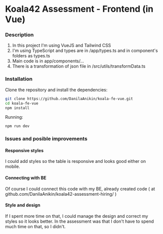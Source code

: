 # Koala42 Assessment - Frontend (in Vue)

### Description
1) In this project I'm using VueJS and Tailwind CSS
2) I'm using TypeScript and types are in /app/types.ts and in component's folders as types.ts
3) Main code is in app/components/...
4) There is a transformation of json file in /src/utils/transformData.ts

### Installation
Clone the repository and install the dependencies:

```bash
git clone https://github.com/DanilaAnikin/koala-fe-vue.git
cd koala-fe-vue
npm install
```

Running:
```bash
npm run dev
```

### Issues and posible improvements
#### Responsive styles
I could add styles so the table is responsive and looks good either on mobile.

#### Connecting with BE
Of course I could connect this code with my BE, already created code ( at github.com/DanilaAnikin/koala42-assessment-hiring/ )

#### Style and design
If I spent more time on that, I could manage the design and correct my styles so it looks better. 
In the assessment was that I don't have to spend much time on that, so I didn't.

